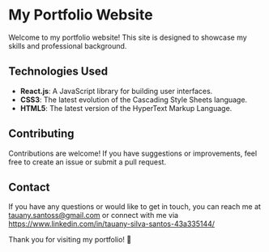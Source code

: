 # My Portfolio Website

Welcome to my portfolio website! This site is designed to showcase my skills and professional background.

## Technologies Used

- **React.js**: A JavaScript library for building user interfaces.
- **CSS3**: The latest evolution of the Cascading Style Sheets language.
- **HTML5**: The latest version of the HyperText Markup Language.

## Contributing

Contributions are welcome! If you have suggestions or improvements, feel free to create an issue or submit a pull request.

## Contact

If you have any questions or would like to get in touch, you can reach me at tauany.santoss@gmail.com or connect with me via https://www.linkedin.com/in/tauany-silva-santos-43a335144/

Thank you for visiting my portfolio! 🩷
